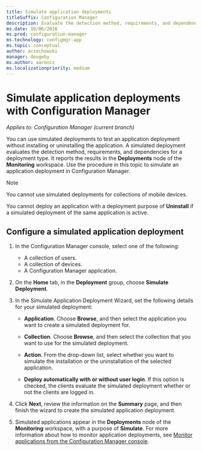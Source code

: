 ```yaml
---
title: Simulate application deployments
titleSuffix: Configuration Manager
description: Evaluate the detection method, requirements, and dependencies for a deployment type without installing the application.
ms.date: 10/06/2016
ms.prod: configuration-manager
ms.technology: configmgr-app
ms.topic: conceptual
author: aczechowski
manager: dougeby
ms.author: aaroncz
ms.localizationpriority: medium
---
```

# Simulate application deployments with Configuration Manager

*Applies to: Configuration Manager (current branch)*

You can use simulated deployments to test an application deployment without installing or uninstalling the application. A simulated deployment evaluates the detection method, requirements, and dependencies for a deployment type. It reports the results in the **Deployments** node of the **Monitoring** workspace. Use the procedure in this topic to simulate an application deployment in Configuration Manager.  

> [!NOTE]  
> You cannot use simulated deployments for collections of mobile devices.  
>   
> You cannot deploy an application with a deployment purpose of **Uninstall** if a simulated deployment of the same application is active.  

## Configure a simulated application deployment

1.  In the Configuration Manager console, select one of the following:  
    -   A collection of users.  
    -   A collection of devices.  
    -   A Configuration Manager application.  

2.  On the **Home** tab, in the **Deployment** group, choose **Simulate Deployment**.  

3.  In the Simulate Application Deployment Wizard, set the following details for your simulated deployment:  

    -   **Application**. Choose **Browse**, and then select the application you want to create a simulated deployment for.  

    -   **Collection**. Choose **Browse**, and then select the collection that you want to use for the simulated deployment.  

    -   **Action**. From the drop-down list, select whether you want to simulate the installation or the uninstallation of the selected application.  

    -   **Deploy automatically with or without user login**. If this option is checked, the clients evaluate the simulated deployment whether or not the clients are logged in.  

4.  Click **Next**, review the information on the **Summary** page, and then finish the wizard to create the simulated application deployment.  

5.  Simulated applications appear in the **Deployments** node of the **Monitoring** workspace, with a purpose of **Simulate**. For more information about how to monitor application deployments, see [Monitor applications from the Configuration Manager console](../../apps/deploy-use/monitor-applications-from-the-console.md).  
